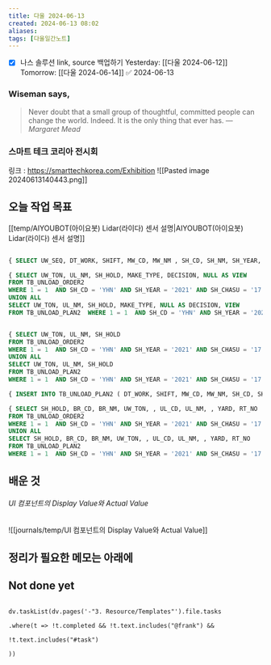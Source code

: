 ```yaml
---
title: 다울 2024-06-13
created: 2024-06-13 08:02
aliases: 
tags: [다울일간노트]
---
```

- [x] 나스 솔루션 link, source 백업하기
	Yesterday: [[다울 2024-06-12]]
	Tomorrow: [[다울 2024-06-14]] ✅ 2024-06-13

### Wiseman says,
> Never doubt that a small group of thoughtful, committed people can change the world. Indeed. It is the only thing that ever has.
> — <cite>Margaret Mead</cite>

### 스마트 테크 코리아 전시회
링크 : https://smarttechkorea.com/Exhibition
![[Pasted image 20240613140443.png]]



## 오늘 작업 목표
[[temp/AIYOUBOT(아이요봇) Lidar(라이다) 센서 설명|AIYOUBOT(아이요봇) Lidar(라이다) 센서 설명]]

```sql

{ SELECT UW_SEQ, DT_WORK, SHIFT, MW_CD, MW_NM , SH_CD, SH_NM, SH_YEAR, SH_CHASU , SH_HOLD, BR_CD, BR_NM, UW_TON, UL_CD, UL_NM, YARD , DT_UW_START, DT_UW_END, UW_TIME, MAKE_TYPE, DW_SEQ , DT_INSERT, DT_UPDATE, RT_NO, DECISION, NULL AS VIEW FROM TB_UNLOAD_ORDER2  WHERE 1 = 1  AND SH_CD = 'YHN' AND SH_YEAR = '2021' AND SH_CHASU = '17' AND MW_CD = 'MW05' AND DT_WORK = '20240613' AND SHIFT = 'A' UNION ALL  SELECT UW_SEQ, DT_WORK, SHIFT, MW_CD, MW_NM , SH_CD, SH_NM, SH_YEAR, SH_CHASU , SH_HOLD, BR_CD, BR_NM, UW_TON, UL_CD, UL_NM, YARD , DT_UW_START, DT_UW_END, UW_TIME, MAKE_TYPE, DW_SEQ , DT_INSERT, DT_UPDATE, RT_NO, NULL AS DECISION, VIEW FROM TB_UNLOAD_PLAN2  WHERE 1 = 1  AND SH_CD = 'YHN' AND SH_YEAR = '2021' AND SH_CHASU = '17' AND MW_CD = 'MW05' AND DT_WORK = '20240613' AND SHIFT = 'A'}

{ SELECT UW_TON, UL_NM, SH_HOLD, MAKE_TYPE, DECISION, NULL AS VIEW 
FROM TB_UNLOAD_ORDER2  
WHERE 1 = 1  AND SH_CD = 'YHN' AND SH_YEAR = '2021' AND SH_CHASU = '17' AND MW_CD = 'MW05'
UNION ALL  
SELECT UW_TON, UL_NM, SH_HOLD, MAKE_TYPE, NULL AS DECISION, VIEW 
FROM TB_UNLOAD_PLAN2  WHERE 1 = 1  AND SH_CD = 'YHN' AND SH_YEAR = '2021' AND SH_CHASU = '17' AND MW_CD = 'MW05'}


{ SELECT UW_TON, UL_NM, SH_HOLD 
FROM TB_UNLOAD_ORDER2  
WHERE 1 = 1  AND SH_CD = 'YHN' AND SH_YEAR = '2021' AND SH_CHASU = '17' AND MW_CD = 'MW05' 
UNION ALL  
SELECT UW_TON, UL_NM, SH_HOLD 
FROM TB_UNLOAD_PLAN2  
WHERE 1 = 1  AND SH_CD = 'YHN' AND SH_YEAR = '2021' AND SH_CHASU = '17' AND MW_CD = 'MW05'}

{ INSERT INTO TB_UNLOAD_PLAN2 ( DT_WORK, SHIFT, MW_CD, MW_NM, SH_CD, SH_NM, SH_YEAR, SH_CHASU, UW_TON, UL_CD, UL_NM, MAKE_TYPE, VIEW, DW_SEQ , SH_HOLD, DT_INSERT ) VALUE ('20240613', 'B', 'MW03', '3선석', 'ANR', 'Atlantic Grace', '2023', '16', '15336', 'CS04' 'CSU04', '1', '1', '1321' , 0, NOW() )}

{ SELECT SH_HOLD, BR_CD, BR_NM, UW_TON, , UL_CD, UL_NM, , YARD, RT_NO  
FROM TB_UNLOAD_ORDER2  
WHERE 1 = 1  AND SH_CD = 'YHN' AND SH_YEAR = '2021' AND SH_CHASU = '17' AND MW_CD = 'MW05' 
UNION ALL  
SELECT SH_HOLD, BR_CD, BR_NM, UW_TON, , UL_CD, UL_NM, , YARD, RT_NO  
FROM TB_UNLOAD_PLAN2  
WHERE 1 = 1  AND SH_CD = 'YHN' AND SH_YEAR = '2021' AND SH_CHASU = '17' AND MW_CD = 'MW05'}

```


## 배운 것

###### UI 컴포넌트의 Display Value와 Actual Value
![[journals/temp/UI 컴포넌트의 Display Value와 Actual Value]]



## 정리가 필요한 메모는 아래에

## Not done yet
```dataviewjs

dv.taskList(dv.pages('-"3. Resource/Templates"').file.tasks

.where(t => !t.completed && !t.text.includes("@frank") &&

!t.text.includes("#task")

))

```

